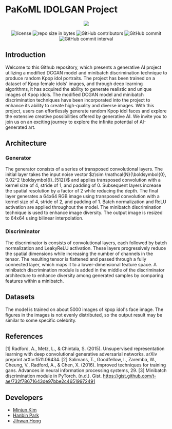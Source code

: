 # PaKoML IDOLGAN Project

<div align = "center"> 
<img src="https://github.com/PaKoML/IDOLGAN/assets/19871043/f388c23a-0ff9-433b-9343-16e9df915cb2"></img>

![license](https://img.shields.io/github/license/PaKoML/IDOLGAN.svg)
![repo size in bytes](https://img.shields.io/github/repo-size/PaKoML/IDOLGAN.svg)
![GitHub contributors](https://img.shields.io/github/contributors/PaKoML/IDOLGAN.svg)
![GitHub commit](https://img.shields.io/github/last-commit/PaKoML/IDOLGAN.svg)
![GitHub commit interval](https://img.shields.io/github/commit-activity/w/PaKoML/IDOLGAN.svg)
</div>

<div align = "center">

</div>

## Introduction 
<p>
Welcome to this Github repository, which presents a generative AI project utilizing a modified DCGAN model and minibatch discrimination technique to produce random Kpop idol portraits. The project has been trained on a dataset of Kpop female idols' images, and through deep learning algorithms, it has acquired the ability to generate realistic and unique images of Kpop idols. The modified DCGAN model and minibatch discrimination techniques have been incorporated into the project to enhance its ability to create high-quality and diverse images. With this project, users can effortlessly generate random Kpop idol faces and explore the extensive creative possibilities offered by generative AI. We invite you to join us on an exciting journey to explore the infinite potential of AI-generated art.</p>

## Architecture 
### Generator
<p>
The generator consists of a series of transposed convolutional layers. The initial layer takes the input noise vector $z\sim \mathcal{N}(\boldsymbol{0}, 0.02^2 \boldsymbol{I}_{512})$ and applies transposed convolution with a kernel size of 4, stride of 1, and padding of 0. Subsequent layers increase the spatial resolution by a factor of 2 while reducing the depth. The final layer generates a 64x64 RGB image using transposed convolution with a kernel size of 4, stride of 2, and padding of 1. Batch normalization and ReLU activation are applied throughout the model. The minibatch discrimination technique is used to enhance image diversity. The output image is resized to 64x64 using bilinear interpolation.
</p>

### Discriminator
<p>
The discriminator is consists of convolutional layers, each followed by batch normalization and LeakyReLU activation. These layers progressively reduce the spatial dimensions while increasing the number of channels in the tensor. The resulting tensor is flattened and passed through a fully connected layer, which maps it to a lower-dimensional feature space. A minibatch discrimination module is added in the middle of the discriminator architecture to enhance diversity among generated samples by comparing features within a minibatch.
</p>

## Datasets
The model is trained on about 5000 images of kpop idol's face image. The figures in the images is not evenly distributed, so the output result may be similar to some specific celebrity. 

## References
[1] Radford, A., Metz, L., & Chintala, S. (2015). Unsupervised representation learning with deep convolutional generative adversarial networks. arXiv preprint arXiv:1511.06434.
[2] Salimans, T., Goodfellow, I., Zaremba, W., Cheung, V., Radford, A., & Chen, X. (2016). Improved techniques for training gans. Advances in neural information processing systems, 29.
[3] Minibatch discrimination module in PyTorch. (n.d.). Gist. https://gist.github.com/t-ae/732f78671643de97bbe2c46519972491


## Developers
* [Minjun Kim](https://github.com/kmj0825) 
* [Hanbin Park](https://github.com/kimchyoungman)
* [Jihwan Hong](https://github.com/Jordano-Jackson)



